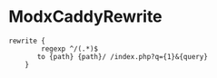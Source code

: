 # ModxCaddyRewrite

```
rewrite {
        regexp ^/(.*)$
       to {path} {path}/ /index.php?q={1}&{query}
    }
```
